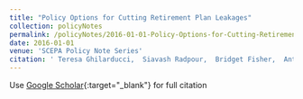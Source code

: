 ```yaml
---
title: "Policy Options for Cutting Retirement Plan Leakages"
collection: policyNotes
permalink: /policyNotes/2016-01-01-Policy-Options-for-Cutting-Retirement-Plan-Leakages
date: 2016-01-01
venue: 'SCEPA Policy Note Series'
citation: ' Teresa Ghilarducci,  Siavash Radpour,  Bridget Fisher,  Anthony Webb, &quot;Policy Options for Cutting Retirement Plan Leakages.&quot; SCEPA Policy Note Series, 2016.'
---
```

Use [Google Scholar](https://scholar.google.com/scholar?q=Policy+Options+for+Cutting+Retirement+Plan+Leakages){:target="_blank"} for full citation